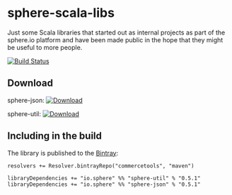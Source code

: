 sphere-scala-libs
=================

Just some Scala libraries that started out as internal projects as part of the sphere.io platform and
have been made public in the hope that they might be useful to more people.

[![Build Status](https://travis-ci.org/sphereio/sphere-scala-libs.png)](https://travis-ci.org/commercetools/sphere-scala-libs)

## Download

sphere-json: [ ![Download](https://api.bintray.com/packages/commercetools/maven/sphere-json/images/download.svg) ](https://bintray.com/commercetools/maven/sphere-json/_latestVersion)

sphere-util: [ ![Download](https://api.bintray.com/packages/commercetools/maven/sphere-util/images/download.svg) ](https://bintray.com/commercetools/maven/sphere-util/_latestVersion)

## Including in the build

The library is published to the [Bintray](https://bintray.com/commercetools/maven):

    resolvers += Resolver.bintrayRepo("commercetools", "maven")
    
    libraryDependencies += "io.sphere" %% "sphere-util" % "0.5.1"
    libraryDependencies += "io.sphere" %% "sphere-json" % "0.5.1"
    
    
